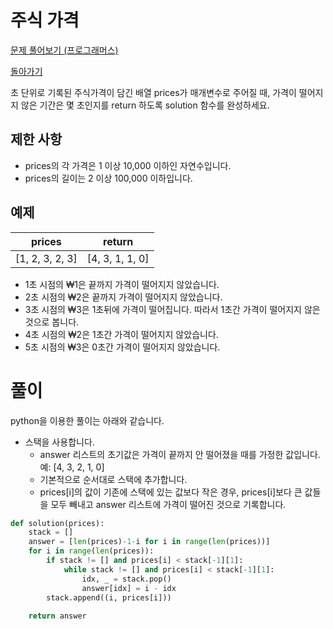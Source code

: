 # 주식 가격

[문제 풀어보기 (프로그래머스)](https://programmers.co.kr/learn/courses/30/lessons/42584)

[돌아가기](/../alg/)

초 단위로 기록된 주식가격이 담긴 배열 prices가 매개변수로 주어질 때, 가격이 떨어지지 않은 기간은 몇 초인지를 return 하도록 solution 함수를 완성하세요.

## 제한 사항

- prices의 각 가격은 1 이상 10,000 이하인 자연수입니다.
- prices의 길이는 2 이상 100,000 이하입니다.

## 예제

| prices | return |
| --- | --- |
| [1, 2, 3, 2, 3] | [4, 3, 1, 1, 0] |

- 1초 시점의 ₩1은 끝까지 가격이 떨어지지 않았습니다.
- 2초 시점의 ₩2은 끝까지 가격이 떨어지지 않았습니다.
- 3초 시점의 ₩3은 1초뒤에 가격이 떨어집니다. 따라서 1초간 가격이 떨어지지 않은 것으로 봅니다.
- 4초 시점의 ₩2은 1초간 가격이 떨어지지 않았습니다.
- 5초 시점의 ₩3은 0초간 가격이 떨어지지 않았습니다.

# 풀이

python을 이용한 풀이는 아래와 같습니다.

- 스택을 사용합니다.
    - answer 리스트의 초기값은 가격이 끝까지 안 떨어졌을 때를 가정한 값입니다. 예: [4, 3, 2, 1, 0]
    - 기본적으로 순서대로 스택에 추가합니다.
    - prices[i]의 값이 기존에 스택에 있는 값보다 작은 경우, prices[i]보다 큰 값들을 모두 빼내고 answer 리스트에 가격이 떨어진 것으로 기록합니다.

```python
def solution(prices):
    stack = []
    answer = [len(prices)-1-i for i in range(len(prices))]
    for i in range(len(prices)):
        if stack != [] and prices[i] < stack[-1][1]:
            while stack != [] and prices[i] < stack[-1][1]:
                idx, _ = stack.pop()
                answer[idx] = i - idx
        stack.append((i, prices[i]))
    
    return answer
```